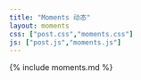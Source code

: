 ```yaml
---
title: "Moments 动态"
layout: moments
css: ["post.css","moments.css"]
js: ["post.js","moments.js"]
---
```

<div class="row">
  <div class="col s8 offset-s2">
    <div class="markdown pagnation" markdown="1">
        {% include moments.md %}
    </div>
  </div>
</div>